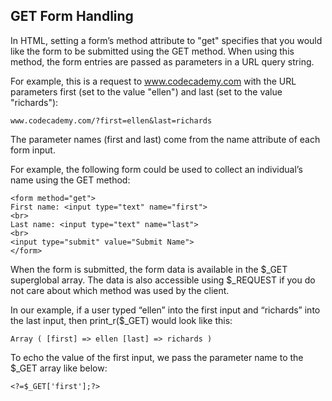 ## GET Form Handling

In HTML, setting a form’s method attribute to "get" specifies that you would like the form to be submitted using the GET method. When using this method, the form entries are passed as parameters in a URL query string.

For example, this is a request to www.codecademy.com with the URL parameters first (set to the value "ellen") and last (set to the value "richards"):

```
www.codecademy.com/?first=ellen&last=richards

```

The parameter names (first and last) come from the name attribute of each form input.

For example, the following form could be used to collect an individual’s name using the GET method:

```
<form method="get">
First name: <input type="text" name="first">
<br>
Last name: <input type="text" name="last">
<br>
<input type="submit" value="Submit Name">
</form>

```

When the form is submitted, the form data is available in the $\_GET superglobal array. The data is also accessible using $\_REQUEST if you do not care about which method was used by the client.

In our example, if a user typed “ellen” into the first input and “richards” into the last input, then print_r($\_GET) would look like this:

```
Array ( [first] => ellen [last] => richards )

```

To echo the value of the first input, we pass the parameter name to the $\_GET array like below:

```
<?=$_GET['first'];?>

```
